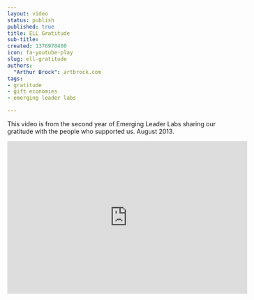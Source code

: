 ```yaml
---
layout: video
status: publish
published: true
title: ELL Gratitude
sub-title:
created: 1376978400
icon: fa-youtube-play
slug: ell-gratitude
authors:
  "Arthur Brock": artbrock.com
tags:
- gratitude
- gift economies
- emerging leader labs

---
```


This video is from the second year of Emerging Leader Labs sharing our gratitude with the people who supported us. August 2013.

<p><iframe allowfullscreen="" frameborder="0" height="350" src="https://www.youtube.com/embed/KuV2FUOdQjc" width="550"></iframe></p>
